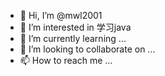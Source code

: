 - 👋 Hi, I’m @mwl2001
- 👀 I’m interested in 学习java
- 🌱 I’m currently learning ...
- 💞️ I’m looking to collaborate on ...
- 📫 How to reach me ...

<!---
mwl2001/mwl2001 is a ✨ special ✨ repository because its `README.md` (this file) appears on your GitHub profile.
You can click the Preview link to take a look at your changes.
--->

